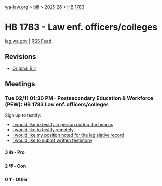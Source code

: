 [wa-law.org](/) > [bill](/bill/) > [2025-26](/bill/2025-26/) > [HB 1783](/bill/2025-26/hb/1783/)

# HB 1783 - Law enf. officers/colleges
[leg.wa.gov](https://app.leg.wa.gov/billsummary?BillNumber=1783&Year=2025&Initiative=false) | [RSS Feed](./rss.xml)

## Revisions
* [Original Bill](1/)

## Meetings
### Tue 02/11 01:30 PM - Postsecondary Education & Workforce (PEW): HB 1783 Law enf. officers/colleges
Sign up to testify:
* [I would like to testify in person during the hearing](https://app.leg.wa.gov/csi/Testifier/Add?chamber=House&mId=32775&aId=163332&caId=25646&tId=1)
* [I would like to testify remotely](https://app.leg.wa.gov/csi/Testifier/Add?chamber=House&mId=32775&aId=163332&caId=25646&tId=2)
* [I would like my position noted for the legislative record](https://app.leg.wa.gov/csi/Testifier/Add?chamber=House&mId=32775&aId=163332&caId=25646&tId=3)
* [I would like to submit written testimony](https://app.leg.wa.gov/csi/Testifier/Add?chamber=House&mId=32775&aId=163332&caId=25646&tId=4)

#### 3 👍 - Pro

#### 2 👎 - Con

#### 0 ❓ - Other
